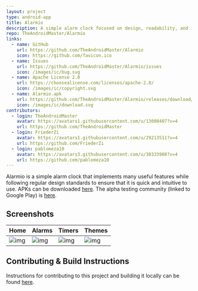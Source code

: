 ```yaml
---
layout: project
type: android-app
title: Alarmio
description: A simple alarm clock focused on design, readability, and internet radio.
repo: TheAndroidMaster/Alarmio
links:
  - name: GitHub
    url: https://github.com/TheAndroidMaster/Alarmio
    icon: https://github.com/favicon.ico
  - name: Issues
    url: https://github.com/TheAndroidMaster/Alarmio/issues
    icon: /images/ic/bug.svg
  - name: Apache License 2.0
    url: https://choosealicense.com/licenses/apache-2.0/
    icon: /images/ic/copyright.svg
  - name: Alarmio.apk
    url: https://github.com/TheAndroidMaster/Alarmio/releases/download/0.3/Alarmio.apk
    icon: /images/ic/download.svg
contributors:
  - login: TheAndroidMaster
    avatar: https://avatars1.githubusercontent.com/u/13000407?v=4
    url: https://github.com/TheAndroidMaster
  - login: FriederZi
    avatar: https://avatars1.githubusercontent.com/u/29213511?v=4
    url: https://github.com/FriederZi
  - login: pablomeza10
    avatar: https://avatars3.githubusercontent.com/u/30333908?v=4
    url: https://github.com/pablomeza10
---
```


Alarmio is a simple alarm clock that implements many useful features while following regular design standards to ensure that it is quick and intuitive to use. APKs can be downloaded [here](https://github.com/TheAndroidMaster/Alarmio/blob/master/./../../releases). The alpha testing community (linked to Google Play) is [here](https://plus.google.com/communities/116326840674933604304).

## Screenshots

|Home|Alarms|Timers|Themes|
|-----|-----|-----|-----|
|![img](https://raw.githubusercontent.com/TheAndroidMaster/Alarmio/master/./.github/images/home.png?raw=true)|![img](https://raw.githubusercontent.com/TheAndroidMaster/Alarmio/master/./.github/images/alarms.png?raw=true)|![img](https://raw.githubusercontent.com/TheAndroidMaster/Alarmio/master/./.github/images/timers.png?raw=true)|![img](https://raw.githubusercontent.com/TheAndroidMaster/Alarmio/master/./.github/images/themes.png?raw=true)|

## Contributing & Build Instructions

Instructions for contributing to this project and building it locally can be found [here](https://github.com/TheAndroidMaster/Alarmio/blob/master/./.github/CONTRIBUTING.md).
